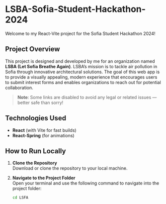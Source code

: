 # LSBA-Sofia-Student-Hackathon-2024

Welcome to my React-Vite project for the Sofia Student Hackathon 2024!

## Project Overview
This project is designed and developed by me for an organization named **LSBA (Let Sofia Breathe Again)**. LSBA’s mission is to tackle air pollution in Sofia through innovative architectural solutions. The goal of this web app is to provide a visually appealing, modern experience that encourages users to submit interest forms and enables organizations to reach out for potential collaboration.

> **Note**: Some links are disabled to avoid any legal or related issues — better safe than sorry!

## Technologies Used
- **React** (with Vite for fast builds)
- **React-Spring** (for animations)

## How to Run Locally

1. **Clone the Repository**  
   Download or clone the repository to your local machine.

2. **Navigate to the Project Folder**  
   Open your terminal and use the following command to navigate into the project folder:
   ```bash
   cd LSFA

